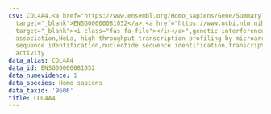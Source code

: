 ```yaml
---
csv: COL4A4,<a href="https://www.ensembl.org/Homo_sapiens/Gene/Summary?db=core;g=ENSG00000081052"
  target="_blank">ENSG00000081052</a>,<a href="https://www.ncbi.nlm.nih.gov/pubmed/17216044"
  target="_blank"><i class="fas fa-file"></i></a>",genetic interference,functional
  association,HeLa, high throughput transcription profiling by microarray,nucleotide
  sequence identification,nucleotide sequence identification,transcriptional regulation,down-regulates
  activity
data_alias: COL4A4
data_id: ENSG00000081052
data_numevidence: 1
data_species: Homo sapiens
data_taxid: '9606'
title: COL4A4
---
```

